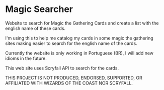 # Magic Searcher

Website to search for Magic the Gathering Cards and create a list with the english name of these cards. 

I'm using this to help me catalog my cards in some magic the gathering sites making easier to search for the english name of the cards.

Currently the website is only working in Portuguese (BR), I will add new idioms in the future.

This web site uses Scryfall API to search for the cards. 


THIS PROJECT IS NOT PRODUCED, ENDORSED, SUPPORTED, OR AFFILIATED WITH WIZARDS OF THE COAST NOR SCRYFALL.


